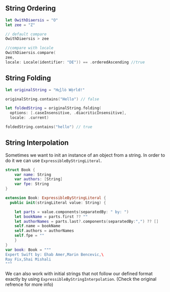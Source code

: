## String Ordering
``` Swift
let OwithDiaersis = "Ö"
let zee = "Z"

// default compare
OwithDiaersis > zee 

//compare with locale
OwithDiaersis.compare(
zee,
locale: Locale(identifier: "DE")) == .orderedAscending //true
```
## String Folding
``` Swift
let originalString = "He͜llò Wò̠rld!"

originalString.contains("Hello") // false

let foldedString = originalString.folding(
  options: [.caseInsensitive, .diacriticInsensitive],
  locale: .current)

foldedString.contains("hello") // true
```
## String Interpolation
Sometimes we want to init an instance of an object from a string. In order to do it we can use `ExpressibleByStringLiteral`.
``` Swift
struct Book {
	var name: String
	var authors: [String]
	var fpe: String
}

extension Book: ExpressibleByStringLiteral {
  public init(stringLiteral value: String) {

    let parts = value.components(separatedBy: " by: ")
    let bookName = parts.first ?? ""
    let authorNames = parts.last?.components(separatedBy:",") ?? []
    self.name = bookName
    self.authors = authorNames
    self.fpe = ""
	}
}
var book: Book = """
Expert Swift by: Ehab Amer,Marin Bencevic,\
Ray Fix,Shai Mishali
"""
```
We can also work with initial strings that not follow our defined format exactly by using `ExpressibleByStringInterpolation`. (Check the original refrence for more info)